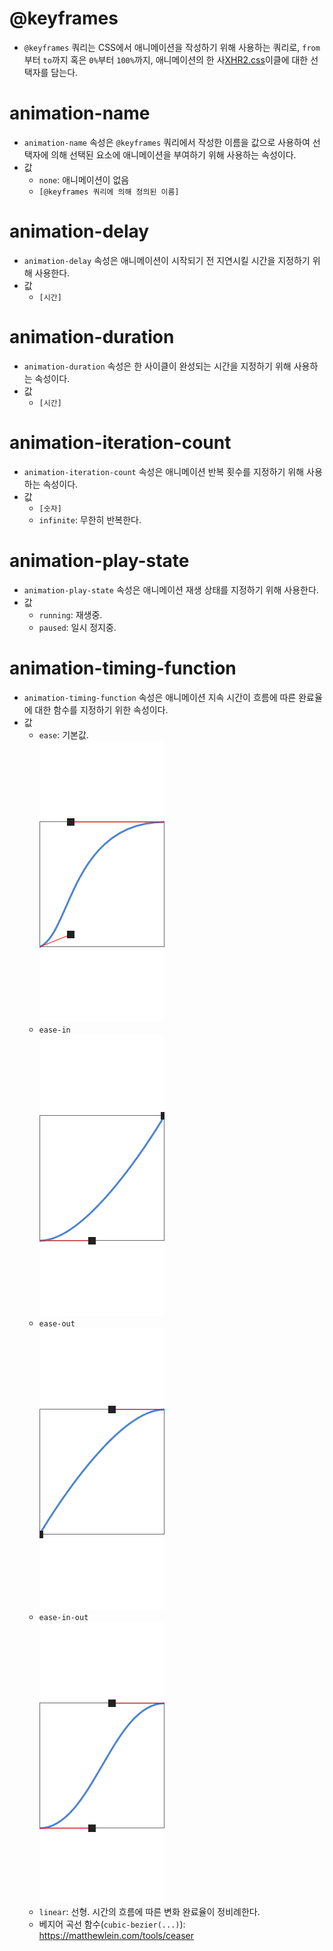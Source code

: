 # @keyframes

- `@keyframes` 쿼리는 CSS에서 애니메이션을 작성하기 위해 사용하는 쿼리로, `from`부터 `to`까지 혹은 `0%`부터 `100%`까지, 애니메이션의 한 사[XHR2.css](..%2F..%2FJS%2F%BD%C7%BD%C0%2FXHR2.css)이클에 대한 선택자를 담는다.

# animation-name

- `animation-name` 속성은 `@keyframes` 쿼리에서 작성한 이름을 값으로 사용하여 선택자에 의해 선택된 요소에 애니메이션을 부여하기 위해 사용하는 속성이다.
- 값
  - `none`: 애니메이션이 없음
  - `[@keyframes 쿼리에 의해 정의된 이름]`

# animation-delay

- `animation-delay` 속성은 애니메이션이 시작되기 전 지연시킬 시간을 지정하기 위해 사용한다.
- 값
  - `[시간]` 

# animation-duration

- `animation-duration` 속성은 한 사이클이 완성되는 시간을 지정하기 위해 사용하는 속성이다.
- 값
    - `[시간]`

# animation-iteration-count

- `animation-iteration-count` 속성은 애니메이션 반복 횟수를 지정하기 위해 사용하는 속성이다.
- 값
  - `[숫자]`
  - `infinite`: 무한히 반복한다.

# animation-play-state

- `animation-play-state` 속성은 애니메이션 재생 상태를 지정하기 위해 사용한다.
- 값
  - `running`: 재생중.
  - `paused`: 일시 정지중.

# animation-timing-function

- `animation-timing-function` 속성은 애니메이션 지속 시간이 흐름에 따른 완료율에 대한 함수를 지정하기 위한 속성이다.
- 값
  - `ease`: 기본값.<br>![transition-ease.png](transition-ease.png)
  - `ease-in`<br>![transition-ease-in.png](transition-ease-in.png)
  - `ease-out`<br>![transition-ease-out.png](transition-ease-out.png)
  - `ease-in-out`<br>![transition-ease-in-out.png](transition-ease-in-out.png)
  - `linear`: 선형. 시간의 흐름에 따른 변화 완료율이 정비례한다.
  - 베지어 곡선 함수(`cubic-bezier(...)`): https://matthewlein.com/tools/ceaser

<br>
<br>
<br>
<br>
<br>
<br>
<br>
<br>
<br>
<br>